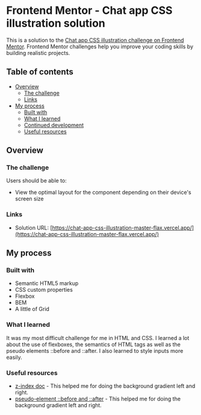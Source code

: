 # Frontend Mentor - Chat app CSS illustration solution

This is a solution to the [Chat app CSS illustration challenge on Frontend Mentor](https://www.frontendmentor.io/challenges/chat-app-css-illustration-O5auMkFqY). Frontend Mentor challenges help you improve your coding skills by building realistic projects.

## Table of contents

- [Overview](#overview)
  - [The challenge](#the-challenge)
  - [Links](#links)
- [My process](#my-process)
  - [Built with](#built-with)
  - [What I learned](#what-i-learned)
  - [Continued development](#continued-development)
  - [Useful resources](#useful-resources)

## Overview

### The challenge

Users should be able to:

- View the optimal layout for the component depending on their device's screen size

### Links

- Solution URL: [https://chat-app-css-illustration-master-flax.vercel.app/](https://chat-app-css-illustration-master-flax.vercel.app/)

## My process

### Built with

- Semantic HTML5 markup
- CSS custom properties
- Flexbox
- BEM
- A little of Grid

### What I learned

It was my most difficult challenge for me in HTML and CSS.
I learned a lot about the use of flexboxes, the semantics of HTML tags as well as the pseudo elements ::before and ::after.
I also learned to style inputs more easily.

### Useful resources

- [z-index doc](https://developer.mozilla.org/fr/docs/Web/CSS/z-index) - This helped me for doing the background gradient left and right.
- [pseudo-element ::before and ::after](https://developer.mozilla.org/fr/docs/Web/CSS/::before) - This helped me for doing the background gradient left and right.
